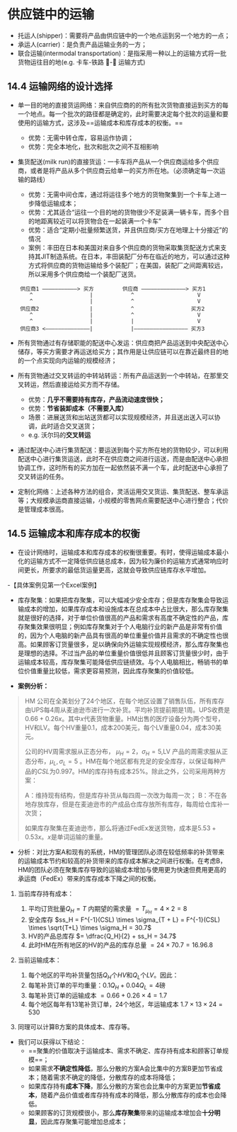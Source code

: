# 供应链中的运输

- 托运人(shipper)：需要将产品由供应链中的一个地点运到另一个地方的一点；
- 承运人(carrier)：是负责产品运输业务的一方；
- 联合运输(intermodal transportation)：是指采用一种以上的运输方式将一批货物运往目的地(e.g. 卡车-铁路 🚛-🚞 运输方式)

## 14.4 运输网络的设计选择

- 单一目的地的直接货运网络：来自供应商的的所有批次货物直接运到买方的每一个地点。每一个批次的路径都是确定的，此时需要决定每个批次的运量和要使用的运输方式，这涉及==运输成本和库存成本的权衡。==
    - 优势：无需中转仓库，容易运作协调；
    - 优势：完全本地化，批次和批次之间不互相影响


- 集货配送(milk run)的直接货运：一卡车将产品从一个供应商运给多个供应商，或者是将产品从多个供应商云给单一的买方所在地。（必须确定每一次运输的路线）
    - 优势：无需中间仓库，通过将运往多个地方的货物聚集到一个卡车上进一步降低运输成本；
    - 优势：尤其适合“运往一个目的地的货物很少不足装满一辆卡车，而多个目的地距离较近可以将货物合在一起装满一个卡车”
    - 优势：适合“定期小批量频繁送货，并且供应商/买方在地理上十分接近”的情况
    - 案例：丰田在日本和美国对来自多个供应商的货物采取集货配送方式来支持其JIT制造系统。在日本，丰田装配厂分布在临近的地方，可以通过这种方式将供应商的货物运输给多个装配厂；在美国，装配厂之间距离较远，所以采用多个供应商给一个装配厂送货。

```
    供应商1 ———————————> 买方         供应商 ——————————————> 买方1
       ^                  |            ^                    V
       ^                  |            ^                    V
    供应商2                |            ^                  买方2
       ^                  |            ^                    V
       ^                  |            |                    V
    供应商3 <——————————————|            |————————————————— 买方3    
```

- 所有货物通过有存储职能的配送中心发运：供应商把产品运送到中央配送中心储存，等买方需要才再运送给买方；其作用是让供应链可以在靠近最终目的地的一个点实现向内运输的规模经济；

- 所有货物通过交叉转运的中转站转运：所有产品运送到一个中转站，在那里交叉转运，然后直接运给买方而不存储。
    - 优势：**几乎不需要持有库存，产品流动速度很快；**
    - 优势：**节省装卸成本（不需要入库）**
    - 场景：进展送货和出站送货都可以实现规模经济，并且送出送入可以协调，此时适合交叉送货；
    - e.g. 沃尔玛的**交叉转运**

- 通过配送中心进行集货配送：要运送到每个买方所在地的货物较少，可以利用配送中心进行集货运送，此时不在供应商之间进行运送，而是由配送中心承担协调工作，这时所有的买方加在一起依然装不满一个车，此时配送中心承担了交叉转运的任务。
- 定制化网络：上述各种方法的组合，灵活运用交叉货运、集货配送、整车承运等；大规模承运商直接运输，小规模的零售网点需要配送中心进行整合；代价是管理成本很高。


## 14.5 运输成本和库存成本的权衡

- 在设计网络时，运输成本和库存成本的权衡很重要。有时，使得运输成本最小化的运输方式不一定降低供应链总成本，因为较为廉价的运输方式通常响应时间更长，所要求的最低货运量更高，这就会导致供应链库存水平增加。

-【具体案例见第一个Excel案例】

- 库存聚集：如果把库存聚集，可以大幅减少安全库存；但是库存聚集会导致运输成本的增加，如果库存成本和设施成本在总成本中占比很大，那么库存聚集就是很好的选择，对于单位价值很高的产品和需求有高度不确定性的产品，库存聚集效果很明显；例如库存聚集对于个人电脑行业的新产品是非常有价值的，因为个人电脑的新产品具有很高的单位重量价值并且需求的不确定性也很高。如果顾客订货量很多，足以确保向外运输实现规模经济，那么库存聚集也是理想的选择。不过当产品的单位重量价值很低并且顾客订货量很少时，由于运输成本较高，库存聚集可能降低供应链绩效。与个人电脑相比，畅销书的单位价值重量比较低，需求更容易预测，因此库存聚集的价值较低。

- **案例分析：**

> HM 公司在全美划分了24个地区，在每个地区设置了销售队伍，所有库存由UPS每4周从麦迪逊市进行一次补货。平均补货提前期是1周。UPS收费是$0.66 + 0.26x$。其中$x$代表货物重量。HM出售的医疗设备分为两个型号，HV和LV。每个HV重量0.1，成本200美元，每个LV重量0.04，成本30美元。
>
> 公司的HV周需求服从正态分布， $\mu_H = 2，\sigma_H = 5$,LV 产品的周需求服从正态分布，$\mu_L, \sigma_L = 5$ 。HM在每个地区都有充足的安全库存，以保证每种产品的$CSL$为0.997。HM的库存持有成本25%。除此之外，公司采用两种方案：
>
> A：维持现有结构，但是库存补货从每四周一次改为每周一次；
> B：不在各地存放库存，但是在麦迪逊市的产成品仓库存放所有库存，每周给仓库补一次货；
>
> 如果库存聚集在麦迪逊市，那么将通过FedEx发送货物，成本是$5.53 + 0.53x$。$x$是单词运输的重量。

- 分析：对比方案A和现有的系统，HM的管理团队必须在较低频率的补货带来的运输成本节约和较高的补货带来的库存成本解决之间进行权衡。在考虑B，HM的团队必须在聚集库存导致的运输成本增加与使用更为快速但费用更高的承运商（FedEx）带来的库存成本下降之间的权衡。

1. 当前库存持有成本：
      1. 平均订货批量$Q_H = T$ 内期望的需求量 $= T_{\mu_H} = 4 \times 2 = 8$
      2. 安全库存 $ss_H = F^{-1}(CSL) \times \sigma_{T + L} = F^{-1}(CSL) \times \sqrt{T+L} \times \sigma_H = 30.7$
      3. HV的产品总库存 $= \dfrac{Q_H}{2} + ss_H = 34.7$
      4. 此时HM在所有地区的HV的产品的库存总量 $= 24 \times 70.7 = 16.96.8$
2. 当前运输成本：
      1. 每个地区的平均补货量包括$Q_H$个$HV$和$Q_L$个$LV$。因此：
      2. 每笔补货订单的平均重量：$0.1Q_H+ 0.04Q_L = 4$磅
      3. 每笔补货订单的运输成本 $= 0.66 + 0.26 \times 4 = 1.7$
      4. 每个地区每年有13笔补货订单，24个地区，年运输成本 $1.7 \times 13 \times 24 = 530$

3. 同理可以计算B方案的具体成本、库存等。

- 我们可以获得以下结论：
    - ==聚集的价值取决于运输成本、需求不确定、库存持有成本和顾客订单规模==；
    - 如果需求**不确定性降低**，那么分散的方案A会比集中的方案B更加节省成本；随着需求不确定的降低，分散库存的成本将降低；
    - 如果库存持有**成本下降**，那么分散的方案也会比集中的方案更加**节省成本**，随着产品价值或者库存持有成本的降低，那么分散库存的成本也会降低。
    - 如果顾客的订货规模很小，那么**库存聚集**带来的运输成本增加会**十分明显**，因此库存聚集可能增加总成本；

